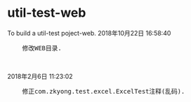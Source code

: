 # util-test-web
To build a util-test poject-web.
2018年10月22日 16:58:40<br/>
<pre>    修改WEB目录.</pre><br/>

2018年2月6日 11:23:02<br/>
<pre>    修正com.zkyong.test.excel.ExcelTest注释(乱码).</pre><br/>
